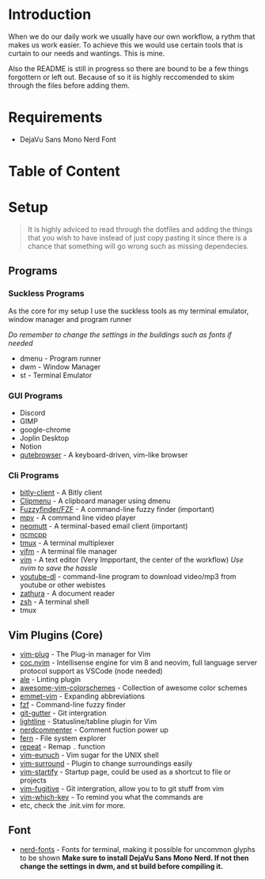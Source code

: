 # Introduction
When we do our daily work we usually have our own workflow, a rythm that makes
us work easier. To achieve this we would use certain tools that is curtain to our
needs and wantings. This is mine.

Also the README is still in progress so there are bound to be a few things forgottern or left out.
Because of so it iis highly reccomended to skim through the files before adding them.

# Requirements
* DejaVu Sans Mono Nerd Font

# Table of Content

# Setup
> It is highly adviced to read through the dotfiles and adding the things that you wish to have instead of just copy pasting it since there is a chance that something will go wrong such as missing dependecies.

## Programs

### Suckless Programs
As the core for my setup I use the suckless tools as my terminal emulator, window manager and program runner

*Do remember to change the settings in the buildings such as fonts if needed*

* dmenu - Program runner
* dwm - Window Manager
* st - Terminal Emulator

### GUI Programs
* Discord
* GIMP
* google-chrome
* Joplin Desktop
* Notion
* [qutebrowser](https://github.com/qutebrowser/qutebrowser) - A keyboard-driven, vim-like browser

### Cli Programs
* [bitly-client](https://github.com/specious/bitly-client) - A Bitly client
* [Clipmenu](http://www.url.com) - A clipboard manager using dmenu
* [Fuzzyfinder/FZF](https://github.com/junegunn/fzf) - A command-line fuzzy finder (important)
* [mpv](https://github.com/mpv-player/mpv) - A command line video player
* [neomutt](https://github.com/neomutt/neomutt) - A terminal-based email client  (important)
* [ncmcpp](http://www.url.com)
* [tmux](https://github.com/tmux/tmux/wiki) - A terminal multiplexer
* [vifm](https://vifm.info/) - A terminal file manager
* [vim](https://www.vim.org/) - A text editor (Very Impportant, the center of the workflow) *Use nvim to save the hassle*
* [youtube-dl](https://github.com/ytdl-org/youtube-dl) - command-line program to download video/mp3 from youtube or other webistes
* [zathura](https://github.com/pwmt/zathura) - A document reader
* [zsh](https://github.com/ohmyzsh/ohmyzsh/wiki/Installing-ZSH) - A terminal shell
* tmux

## Vim Plugins (Core)
* [vim-plug](https://github.com/junegunn/vim-plug) - The Plug-in manager for Vim
* [coc.nvim](https://github.com/neoclide/coc.nvim) - Intellisense engine for vim 8 and neovim, full language server protocol support as VSCode (node needed)
* [ale](https://github.com/dense-analysis/ale) - Linting plugin
* [awesome-vim-colorschemes](https://github.com/rafi/awesome-vim-colorschemes) - Collection of awesome color schemes
* [emmet-vim](https://github.com/mattn/emmet-vim) - Expanding abbreviations
* [fzf](https://github.com/junegunn/fzf) - Command-line fuzzy finder
* [git-gutter](https://github.com/airblade/vim-gitgutter) - Git intergration
* [lightline](https://github.com/itchyny/lightline.vim) - Statusline/tabline plugin for Vim
* [nerdcommenter](https://github.com/scrooloose/nerdcommenter) - Comment fuction power up
* [fern](https://github.com/lambdalisue/fern.vim) - File system explorer
* [repeat](https://github.com/tpope/vim-repeat) - Remap `.` function
* [vim-eunuch](https://github.com/tpope/vim-eunuch) - Vim sugar for the UNIX shell
* [vim-surround](https://github.com/tpope/vim-surround) - Plugin to change surroundings easily
* [vim-startify](https://github.com/mhinz/vim-startify) - Startup page, could be used as a shortcut to file or projects
* [vim-fugitive](https://github.com/tpope/vim-fugitive) - Git intergration, allow you to to git stuff from vim
* [vim-which-key](https://github.com/liuchengxu/vim-which_key) - To remind you what the commands are
* etc, check the .init.vim for more.

## Font
* [nerd-fonts](https://github.com/ryanoasis/nerd-fonts) - Fonts for terminal, making it possible for uncommon glyphs to be shown
    **Make sure to install DejaVu Sans Mono Nerd. If not then change the settings in dwm, and st build before compiling it.**

